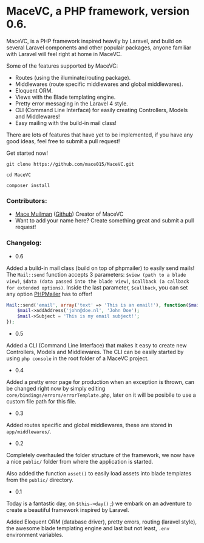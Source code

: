 # MaceVC, a PHP framework, version 0.6.

MaceVC, is a PHP framework inspired heavily by Laravel, and build on several Laravel components and other populair packages, anyone familiar with Laravel will feel right at home in MaceVC.

Some of the features supported by MaceVC:

 * Routes (using the illuminate/routing package).
 * Middlewares (route specific middlewares and global middlewares).
 * Eloquent ORM.
 * Views with the Blade templating engine.
 * Pretty error messaging in the Laravel 4 style.
 * CLI (Command Line Interface) for easily creating Controllers, Models and Middlewares!
 * Easy mailing with the build-in mail class!


There are lots of features that have yet to be implemented, if you have any good ideas, feel free to submit a pull request!

Get started now!

```
git clone https://github.com/mace015/MaceVC.git

cd MaceVC

composer install
```

### Contributors:

 * [Mace Muilman](http://macemuilman.nl) ([Github](https://github.com/mace015)) Creator of MaceVC
 * Want to add your name here? Create something great and submit a pull request!

### Changelog:

* 0.6

Added a build-in mail class (build on top of phpmailer) to easily send mails!
The `Mail::send` function accepts 3 parameters: `$view (path to a blade view)`, `$data (data passed into the blade view)`, `$callback (a callback for extended options)`.
Inside the last parameter, `$callback`, you can set any option [PHPMailer](https://github.com/PHPMailer/PHPMailer) has to offer!
```php
Mail::send('email', array('text' => 'This is an email!'), function($mail){
    $mail->addAddress('john@doe.nl', 'John Doe');
    $mail->Subject = 'This is my email subject!';
});
```

* 0.5

Added a CLI (Command Line Interface) that makes it easy to create new Controllers, Models and Middlewares.
The CLI can be easily started by using `php console` in the root folder of a MaceVC project.

* 0.4

Added a pretty error page for production when an exception is thrown, can be changed right now by simply editing `core/bindings/errors/errorTemplate.php`, later on it will be posibile to use a custom file path for this file.

* 0.3

Added routes specific and global middlewares, these are stored in `app/middlewares/`.

* 0.2

Completely overhauled the folder structure of the framework, we now have a nice `public/` folder from where the application is started.

Also added the function `asset()` to easily load assets into blade templates from the `public/` directory.

* 0.1

Today is a fantastic day, on `$this->day()` ;) we embark on an adventure to create a beautiful framework inspired by Laravel.

Added Eloquent ORM (database driver), pretty errors, routing (laravel style), the awesome blade templating engine and last but not least, `.env` environment variables.
